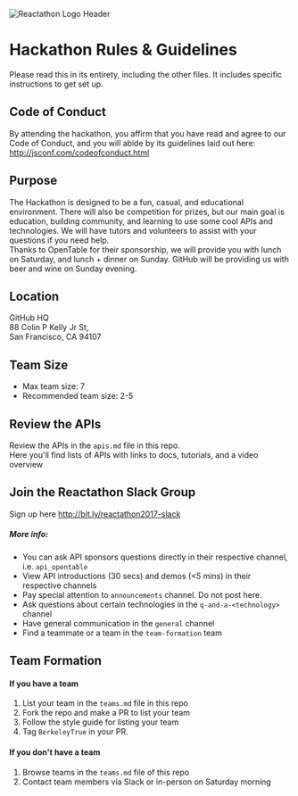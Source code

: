 ![Reactathon Logo Header](http://i.imgur.com/4SWixbw.png)

# Hackathon Rules & Guidelines
Please read this in its entirety, including the other files. It includes specific instructions to get set up.
## Code of Conduct
By attending the hackathon, you affirm that you have read and agree to our Code of Conduct, and you will abide by its guidelines laid out here: http://jsconf.com/codeofconduct.html

## Purpose
The Hackathon is designed to be a fun, casual, and educational environment. There will also be competition for prizes, but our main goal is education, building community, and learning to use some cool APIs and technologies. We will have tutors and volunteers to assist with your questions if you need help.  
Thanks to OpenTable for their sponsorship, we will provide you with lunch on Saturday, and lunch + dinner on Sunday. GitHub will be providing us with beer and wine on Sunday evening.

## Location
GitHub HQ  
88 Colin P Kelly Jr St,  
San Francisco, CA 94107  

## Team Size
* Max team size: 7
* Recommended team size: 2-5

## Review the APIs
Review the APIs in the `apis.md` file in this repo.  
Here you'll find lists of APIs with links to docs, tutorials, and a video overview

## Join the Reactathon Slack Group
Sign up here http://bit.ly/reactathon2017-slack
##### More info:
* You can ask API sponsors questions directly in their respective channel, i.e. `api_opentable`
* View API introductions (30 secs) and demos (<5 mins) in their respective channels
* Pay special attention to `announcements` channel. Do not post here.
* Ask questions about certain technologies in the `q-and-a-<technology>` channel
* Have general communication in the `general` channel
* Find a teammate or a team in the `team-formation` team

## Team Formation
#### If you have a team
1. List your team in the `teams.md` file in this repo
2. Fork the repo and make a PR to list your team
3. Follow the style guide for listing your team
4. Tag `BerkeleyTrue` in your PR.

#### If you don't have a team
1. Browse teams in the `teams.md` file of this repo
2. Contact team members via Slack or in-person on Saturday morning
